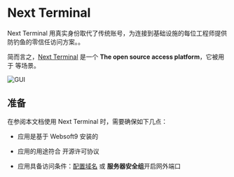 # Next Terminal

Next Terminal 用真实身份取代了传统账号，为连接到基础设施的每位工程师提供防钓鱼的零信任访问方案。。  

简而言之，[Next Terminal](https://next-terminal.typesafe.cn/) 是一个 **The open source access platform**，它被用于  等场景。   


![GUI](https://libs.websoft9.com/Websoft9/DocsPicture/zh/nexterminal/nexterminal-gui-websoft9.png)


## 准备

在参阅本文档使用 Next Terminal 时，需要确保如下几点：

- 应用是基于 Websoft9 安装的

- 应用的用途符合 [](https://some_license_url) 开源许可协议

- 应用具备访问条件：[配置域名](./guide/appsetdomain) 或 **服务器安全组**开启网外端口